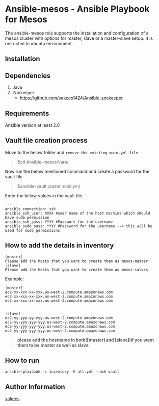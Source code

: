 Ansible-mesos - Ansible Playbook for Mesos
=============
The ansible-mesos role supports the installation and configuration of a mesos cluster with options for master, slave or a master-slave setup. It is restricted to ubuntu environment.

Installation
-----------

Dependencies
------------
1. Java
2. Zookeeper
    - https://github.com/vakees1424/Ansible-zookeeper


Requirements
------------
Ansible version at least 2.0

Vault file creation process
------------
Move to the below folder and `remove the existing main.yml file`
>$cd Ansible-mesos/vars/

Now run the below mentioned command and create a password for the vault file

>$ansible-vault create main.yml 

Enter the below values in the vault file
```
---
ansible_connection: ssh
ansible_ssh_user: XXXX #user name of the host machine which should have sudo permission
ansible_ssh_pass: YYYY #Password for the username
ansible_sudo_pass: YYYY #Password for the username --> this will be used for sudo permissions
```
How to add the details in inventory
------------
```
[master]
Please add the hosts that you want to create them as mesos-master
[slave]
Please add the hosts that you want to create them as mesos-salves

```
Example:
```
[master]
ec2-xx-xxx-xx-xxx.us-west-2.compute.amazonaws.com
ec2-xx-xxx-xx-xxx.us-west-2.compute.amazonaws.com
ec2-xx-xxx-xx-xxx.us-west-2.compute.amazonaws.com


[slave]
ec2-yy-yyy-yy-yyy.us-west-2.compute.amazonaws.com
ec2-yy-yyy-yyy-yyy.us-west-2.compute.amazonaws.com
ec2-yy-yyy-yyy-yyy.us-west-2.compute.amazonaws.com
ec2-yy-yyy-yyy-yyy.us-west-2.compute.amazonaws.com

```
>**please add the hostname in both([master] and [slave])if you want them to be master as well as slave**

How to run 
------------
```ansible-playbook -i inventory -K all.yml --ask-vault ```

Author Information
------------------
[vakees](https://github.com/vakees1424)
